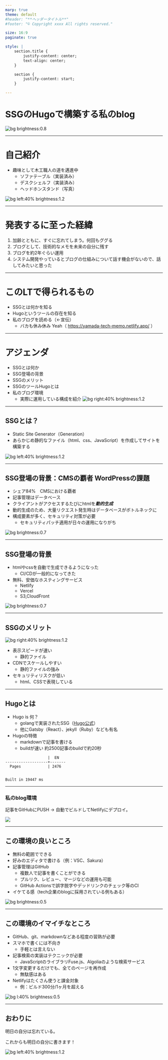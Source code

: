 ```yaml
---
marp: true
theme: default
#header: "**ヘッダータイトル**"
#footer: "© Copyright xxxx All rights reserved."

size: 16:9
paginate: true

style: |
    section.title {
        justify-content: center;
        text-align: center;
    }

    section {
        justify-content: start;
    }

---
```

<!-- _class: title -->
# SSGのHugoで構築する私のblog



<!--
_color: white
_footer: 'Photo by Earl Lasala on Unsplash'
-->
![bg brightness:0.8](https://images.unsplash.com/photo-1542320868-5e9bcce320c3?q=80&w=2670&auto=format&fit=crop&ixlib=rb-4.0.3&ixid=M3wxMjA3fDB8MHxwaG90by1wYWdlfHx8fGVufDB8fHx8fA%3D%3D)



---
# 自己紹介


- 趣味として木工職人の道を邁進中
  - ソファテーブル（実装済み）
  - デスクシェルフ（実装済み）
  - ヘッドホンスタンド（写真）

![bg left:40% brightness:1.2](./20241218075057.jpg)


---
# 発表するに至った経緯

1. 加齢とともに、すぐに忘れてしまう。何回もググる
3. ブログとして、技術的なメモを未来の自分に残す
4. ブログを約2年ぐらい運用
5. システム開発やっているとブログの仕組みについて話す機会がないので、話してみたいと思った

---
# このLTで得られるもの

- SSGとは何かを知る
- Hugoというツールの存在を知る
- 私のブログを読める（←宣伝）
  - バカも休み休み Yeah（ https://yamada-tech-memo.netlify.app/ ）

---
# アジェンダ

- SSGとは何か
- SSG登場の背景
- SSGのメリット
- SSGのツールHugoとは
- 私のブログ環境
  - 実際に運用している構成を紹介
![bg right:40% brightness:1.2](https://images.unsplash.com/photo-1735977161893-d969d37f32c5?q=80&w=2574&auto=format&fit=crop&ixlib=rb-4.0.3&ixid=M3wxMjA3fDB8MHxwaG90by1wYWdlfHx8fGVufDB8fHx8fA%3D%3D)


---
## SSGとは？

- Static Site Generator（Generation）
- あらかじめ静的なファイル（html、css、JavaScript）を作成してサイトを構築する

![bg left:40% brightness:1.2](https://images.unsplash.com/photo-1736185669686-f302d6274f23?q=80&w=2574&auto=format&fit=crop&ixlib=rb-4.0.3&ixid=M3wxMjA3fDB8MHxwaG90by1wYWdlfHx8fGVufDB8fHx8fA%3D%3D)

---
## SSG登場の背景：CMSの覇者 WordPressの課題


- シェア84%　CMSにおける覇者
- 記事管理はデータベース
- クライアントがアクセスするたびにhtmlを***動的生成***
- 動的生成のため、大量リクエスト発生時はデータベースがボトルネックに
- 構成要素が多く、セキュリティ対策が必要
  - セキュリティパッチ適用が日々の運用になりがち

<!--
_color: white
-->


![bg brightness:0.7](https://images.unsplash.com/photo-1599305445671-ac291c95aaa9?q=80&w=2669&auto=format&fit=crop&ixlib=rb-4.0.3&ixid=M3wxMjA3fDB8MHxwaG90by1wYWdlfHx8fGVufDB8fHx8fA%3D%3D
)

---
## SSG登場の背景

- htmlやcssを自動で生成できるようになった
  - CI/CDが一般的になってきた
- 無料、安価なホスティングサービス
  - Netlify
  - Vercel
  - S3,CloudFront
  

<!--
_color: white
-->


![bg brightness:0.7](
https://images.unsplash.com/photo-1738028449238-fa5ae8c33bce?q=80&w=2670&auto=format&fit=crop&ixlib=rb-4.0.3&ixid=M3wxMjA3fDB8MHxwaG90by1wYWdlfHx8fGVufDB8fHx8fA%3D%3D)

---
## SSGのメリット

![bg right:40% brightness:1.2](https://images.unsplash.com/photo-1737991959098-abdff2d5bb7a?q=80&w=2574&auto=format&fit=crop&ixlib=rb-4.0.3&ixid=M3wxMjA3fDB8MHxwaG90by1wYWdlfHx8fGVufDB8fHx8fA%3D%3D
)

- 表示スピードが速い
  - 静的ファイル
- CDNでスケールしやすい
  - 静的ファイルの強み
- セキュリティリスクが低い
  - html、CSSで表現している

---
## Hugoとは

- Hugo is 何？
  - golangで実装されたSSG（[Hugo公式](https://gohugo.io/)）
  - 他にGatsby（React）、jekyll（Ruby）なども有名
- Hugoの特徴
  - markdownで記事を書ける
  - buildが速い 約2500記事のbuildで約20秒
```
                   |  EN   
-------------------+-------
  Pages            | 2476  


Built in 19447 ms
```
---
### 私のblog環境

記事をGitHubにPUSH → 自動でビルドしてNetlifyにデプロイ。

![](./wordpress-hugo-migration_002.jpg)


---
## この環境の良いところ

- 無料の範囲でできる
- 好みのエディタで書ける（例：VSC、Sakura）
- 記事管理はGitHub
  - 複数人で記事を書くことができる
  - プルリク、レビュー、マージなどの運用も可能
  - GitHub Actionsで誤字脱字やデッドリンクのチェック等のCI
- イケてる感（tech企業のblogに採用されている例もある）

<!--
_color: white
-->

![bg  brightness:0.5](https://images.unsplash.com/photo-1542596594-649edbc13630?q=80&w=2574&auto=format&fit=crop&ixlib=rb-4.0.3&ixid=M3wxMjA3fDB8MHxwaG90by1wYWdlfHx8fGVufDB8fHx8fA%3D%3D)

---
## この環境のイマイチなところ

- GitHub、git、markdownなどある程度の習熟が必要
- スマホで書くには不向き
  - 手軽とは言えない
- 記事検索の実装はテクニックが必要
  - JavaScriptのライブラリFuse.js、Algoliaのような検索サービス
- 1文字変更するだけでも、全てのページを再作成
  - 無駄感はある
- Netlifyはたくさん使うと課金対象
  - 例：ビルド300分/1ヶ月を超える

<!--
_color: white
-->

![bg l:40% brightness:0.5](https://images.unsplash.com/photo-1607688387751-c1e95ae09a42?q=80&w=2574&auto=format&fit=crop&ixlib=rb-4.0.3&ixid=M3wxMjA3fDB8MHxwaG90by1wYWdlfHx8fGVufDB8fHx8fA%3D%3D)


---
## おわりに

明日の自分は忘れている。

これからも明日の自分に書きます！

<!--
_footer: 'Photo by jet dela cruz on Unsplash'
-->
![bg left:40% brightness:1.2](https://images.unsplash.com/photo-1603852451827-102c34437985?ixid=MXwxMjA3fDB8MHxwaG90by1wYWdlfHx8fGVufDB8fHw%3D&ixlib=rb-1.2.1&auto=format&fit=crop&w=1400&q=80)
